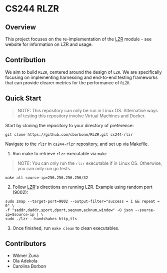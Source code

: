 # CS244 RLZR
## Overview
This project focuses on the re-implementation of the [LZR](https://github.com/stanford-esrg/lzr) module - see website for information on LZR and usage.

## Contribution
We aim to build `RLZR`, centered around the design of `LZR`. We are specifically focusing on implementing harnessing and end-to-end testing frameworks that can provide clearer metrics for the performance of `RLZR`.

## Quick Start
> NOTE: This repository can only be run in Linux OS. Alternative ways of testing this repository involve Virtual Machines and Docker.

Start by cloning the repository to your directory of preference:
```
git clone https://github.com/cborbonm/RLZR.git cs244-rlzr
```
Navigate to the `rlzr` in `cs244-rlzr` repository, and set up via Makefile.

1. Run make to retrieve `rlzr` executable via `make`
> NOTE: You can only run the `rlzr` executable if in Linux OS. Otherwise, you can only run go tests.

```
make all source-ip=256.256.256.256/32
```

2. Follow [LZR](https://github.com/stanford-esrg/lzr)'s directions on running LZR. Example using random port (9002):

```
sudo zmap --target-port=9002 --output-filter="success = 1 && repeat = 0" \
-f "saddr,daddr,sport,dport,seqnum,acknum,window" -O json --source-ip=$source-ip | \
sudo ./lzr --handshakes http,tls
```

3. Once finished, run `make clean` to clean executables.

## Contributors

- Wilmer Zuna
- Ola Adekola
- Carolina Borbon
